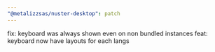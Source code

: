 ```yaml
---
"@metalizzsas/nuster-desktop": patch
---
```


fix: keyboard was always shown even on non bundled instances
feat: keyboard now have layouts for each langs
